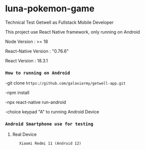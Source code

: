 # luna-pokemon-game
Technical Test Getwell as Fullstack Mobile Developer

This project use React Native framework, only running on Android

Node Version : >= 18

React-Native Version : "0.76.6"

React Version : 18.3.1

### `How to running on Android`

-git clone ```https://github.com/galaxiarmy/getwell-app.git```

-npm install

-npx react-native run-android

-choice keypad "A" to running Android Device

### `Android Smartphone use for testing`

1. Real Device
   
   ```
      Xiaomi Redmi 11 (Android 12)
   ```
